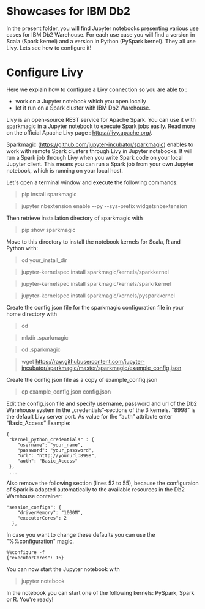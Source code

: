 # Showcases for IBM Db2

In the present folder, you will find Jupyter notebooks presenting various use cases for IBM Db2 Warehouse. 
For each use case you will find a version in Scala (Spark kernel) and a version in Python (PySpark kernel).
They all use Livy. Lets see how to configure it!  

# Configure Livy 

Here we explain how to configure a Livy connection so you are able to :
* work on a Jupyter notebook which you open locally 
* let it run on a Spark cluster with IBM Db2 Warehouse.

Livy is an open-source REST service for Apache Spark. You can use it with sparkmagic in a Jupyter notebook to execute Spark jobs easily. Read more on the official Apache Livy page : https://livy.apache.org/.

Sparkmagic (https://github.com/jupyter-incubator/sparkmagic) enables to work with remote Spark clusters through Livy in Jupyter notebooks. It will run a Spark job through Livy when you write Spark code on your local Jupyter client. This means you can run a Spark job from your own Jupyter notebook, which is running on your local host.

Let's open a terminal window and execute the following commands:
> pip install sparkmagic

> jupyter nbextension enable --py --sys-prefix widgetsnbextension

Then retrieve installation directory of sparkmagic with
> pip show sparkmagic

Move to this directory to install the notebook kernels for Scala, R and Python with:
> cd your_install_dir

> jupyter-kernelspec install sparkmagic/kernels/sparkkernel

> jupyter-kernelspec install sparkmagic/kernels/sparkrkernel

> jupyter-kernelspec install sparkmagic/kernels/pysparkkernel

Create the config.json file for the sparkmagic configuration file in your home directory with
> cd 

> mkdir .sparkmagic

> cd .sparkmagic

> wget https://raw.githubusercontent.com/jupyter-incubator/sparkmagic/master/sparkmagic/example_config.json

Create the config.json file as a copy of example_config.json
> cp example_config.json config.json

Edit the config.json file and specify username, password and url of the Db2 Warehouse system in the „credentials”-sections of the 3 kernels. "8998" is the default Livy server port. As value for the “auth” attribute enter “Basic_Access”
Example: 
```
{
 "kernel_python_credentials" : {
    "username": "your_name",
    "password": "your_password",
    "url": "http://yoururl:8998",
    "auth": "Basic_Access"
 },
 ...
```
Also remove the following section (lines 52 to 55), because the configuraion of Spark is adapted automatically to the available resources in the Db2 Warehouse container:
```
"session_configs": {
    "driverMemory": "1000M",
    "executorCores": 2
  },
```
In case you want to change these defaults you can use the "%%configuration" magic.
```
%%configure -f 
{"executorCores": 16}
```

You can now start the Jupyter notebook with
> jupyter notebook

In the notebook you can start one of the following kernels: PySpark, Spark or R. 
You're ready!